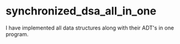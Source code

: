 # synchronized_dsa_all_in_one
I have implemented all data structures along with their ADT's in one program.


